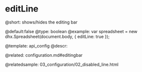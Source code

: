editLine
============

@short: shows/hides the editing bar 
	
@default:false
@type: boolean
@example:
var spreadsheet = new dhx.Spreadsheet(document.body, {
	editLine: true
});


@template:	api_config
@descr:

@related:
configuration.md#editingbar

@relatedsample:
03_configuration/02_disabled_line.html